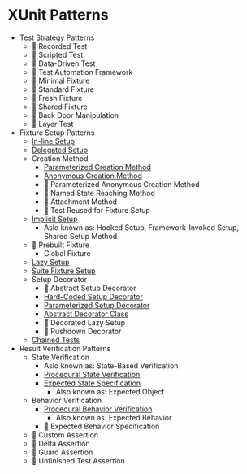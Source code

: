 # XUnit Patterns

- Test Strategy Patterns
  - :construction: Recorded Test
  - :construction: Scripted Test
  - :construction: Data-Driven Test
  - :construction: Test Automation Framework
  - :construction: Minimal Fixture
  - :construction: Standard Fixture
  - :construction: Fresh Fixture
  - :construction: Shared Fixture
  - :construction: Back Door Manipulation
  - :construction: Layer Test
- Fixture Setup Patterns
  - [In-line Setup](2020/04/20200401_In-line_Setup/test_knight.py)
  - [Delegated Setup](2020/04/20200402_Delegated_Setup/test_knight.py)
  - Creation Method
    - [Parameterized Creation Method](2020/04/20200403_Creation_Method/test_knight_parameterized_creation_method.py)
    - [Anonymous Creation Method](2020/04/20200403_Creation_Method/test_knight_anonymous_creation_method.py)
    - :construction: Parameterized Anonymous Creation Method
    - :construction: Named State Reaching Method
    - :construction: Attachment Method
    - :construction: Test Reused for Fixture Setup
  - [Implicit Setup](2020/04/20200404_Implicit_Setup/test_knight.py)
    - Aslo known as: Hooked Setup, Framework-Invoked Setup, Shared Setup Method
  - :construction: Prebuilt Fixture
    - Global Fixture
  - [Lazy Setup](2020/04/20200407_Lazy_Setup/test_knight.py)
  - [Suite Fixture Setup](2020/04/20200409_Suite_Fixture_Setup/test_knight.py)
  - Setup Decorator
    - :construction: Abstract Setup Decorator
    - [Hard-Coded Setup Decorator](2020/04/20200410_Hard-Coded_Setup_Decorator/src/test/java/Main.java)
    - [Parameterized Setup Decorator](2020/04/20200411_Parameterized_Setup_Decorator/src/test/java/Main.java)
    - [Abstract Decorator Class](2020/04/20200412_Abstract_Decorator_Class/src/test/java/Main.java)
    - :construction: Decorated Lazy Setup
    - :construction: Pushdown Decorator
  - [Chained Tests](2020/04/20200413_Chained_Tests/src/test/java/KnightTest.java)
- Result Verification Patterns
  - State Verification
    - Aslo known as: State-Based Verification
    - [Procedural State Verification](2020/04/20200414_Procedural_State_Verification/src/test/java/KnightTest.java)
    - [Expected State Specification](2020/04/20200415_Expected_Object/src/test/java/KnightTest.java)
      - Also known as: Expected Object
  - Behavior Verification
    - [Procedural Behavior Verification](2020/04/20200416_Procedural_Behavior_Verification/test_knight.py)
      - Also known as: Expected Behavior
    - :construction: Expected Behavior Specification
  - :construction: Custom Assertion
  - :construction: Delta Assertion
  - :construction: Guard Assertion
  - :construction: Unfinished Test Assertion
